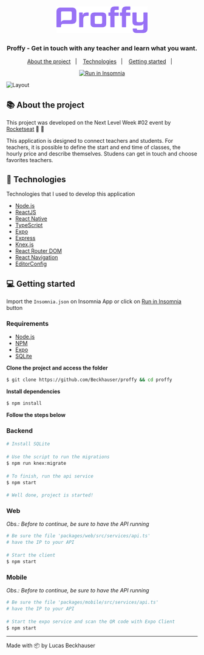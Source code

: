<h1 align="center">
  <img src="logo.svg" alt="Logo" height="70">
</h1>

<h3 align="center">
  Proffy - Get in touch with any teacher and learn what you want.
</h3>

<p align="center">
  <a href="#-about-the-project">About the project</a>&nbsp;&nbsp;&nbsp;|&nbsp;&nbsp;&nbsp;
  <a href="#-technologies">Technologies</a>&nbsp;&nbsp;&nbsp;|&nbsp;&nbsp;&nbsp;
  <a href="#-getting-started">Getting started</a>&nbsp;&nbsp;&nbsp;|&nbsp;&nbsp;&nbsp;
</p>

<p id="insomniaButton" align="center">
  <a href="https://insomnia.rest/run/?label=Proffy%20API%20-%20Beckhauser&uri=https%3A%2F%2Fgithub.com%2FBeckhauser%2FProffy%2Fblob%2Fmaster%2FInsomnia.json" target="_blank">
  <img src="https://insomnia.rest/images/run.svg" alt="Run in Insomnia">
  </a>
</p>

<img alt="Layout" src="https://res.cloudinary.com/eliasgcf/image/upload/v1596552194/proffy/proffy-mockup_a2owui.png">

## 📚 About the project

This project was developed on the Next Level Week #02 event by [Rocketseat](https://rocketseat.com.br/) 🚀&nbsp;💜

This application is designed to connect teachers and students. For teachers, it is possible to define the start and end time of classes, the hourly price and describe themselves. Studens can get in touch and choose favorites teachers.

## 🚀 Technologies

Technologies that I used to develop this application

- [Node.js](https://nodejs.org/en/)
- [ReactJS](https://reactjs.org/)
- [React Native](https://reactnative.dev/)
- [TypeScript](https://www.typescriptlang.org/)
- [Expo](https://expo.io/)
- [Express](https://expressjs.com/pt-br/)
- [Knex.js](http://knexjs.org/)
- [React Router DOM](https://reacttraining.com/react-router/)
- [React Navigation](https://reactnavigation.org/)
- [EditorConfig](https://editorconfig.org/)

## 💻 Getting started

Import the `Insomnia.json` on Insomnia App or click on [Run in Insomnia](#insomniaButton) button

### Requirements

- [Node.js](https://nodejs.org/en/)
- [NPM](https://www.npmjs.com/)
- [Expo](https://expo.io/)
- [SQLite](https://www.sqlite.org/index.html)


**Clone the project and access the folder**

```bash
$ git clone https://github.com/Beckhauser/proffy && cd proffy
```

**Install dependencies**

```bash
$ npm install
```

**Follow the steps below**

### Backend

```bash
# Install SQLite

# Use the script to run the migrations
$ npm run knex:migrate

# To finish, run the api service
$ npm start

# Well done, project is started!
```

### Web

_Obs.: Before to continue, be sure to have the API running_

```bash
# Be sure the file 'packages/web/src/services/api.ts'
# have the IP to your API

# Start the client
$ npm start
```

### Mobile

_Obs.: Before to continue, be sure to have the API running_

```bash
# Be sure the file 'packages/mobile/src/services/api.ts'
# have the IP to your API

# Start the expo service and scan the QR code with Expo Client
$ npm start
```

---

Made with 📦 by Lucas Beckhauser 
